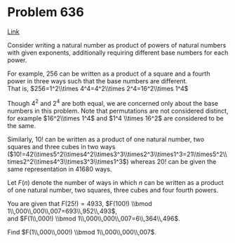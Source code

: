 # Problem 636

[Link](https://projecteuler.net/problem=636)

Consider writing a natural number as product of powers of natural numbers with given exponents, additionally requiring different base numbers for each power.

For example, $256$ can be written as a product of a square and a fourth power in three ways such that the base numbers are different.  
That is, $256=1^2\\times 4^4=4^2\\times 2^4=16^2\\times 1^4$

Though $4^2$ and $2^4$ are both equal, we are concerned only about the base numbers in this problem. Note that permutations are not considered distinct, for example $16^2\\times 1^4$ and $1^4 \\times 16^2$ are considered to be the same.

Similarly, $10!$ can be written as a product of one natural number, two squares and three cubes in two ways ($10!=42\\times5^2\\times4^2\\times3^3\\times2^3\\times1^3=21\\times5^2\\times2^2\\times4^3\\times3^3\\times1^3$) whereas $20!$ can be given the same representation in $41680$ ways.

Let $F(n)$ denote the number of ways in which $n$ can be written as a product of one natural number, two squares, three cubes and four fourth powers.

You are given that $F(25!)=4933$, $F(100!) \\bmod 1\\,000\\,000\\,007=693\\,952\\,493$,  
and $F(1\\,000!) \\bmod 1\\,000\\,000\\,007=6\\,364\\,496$.

Find $F(1\\,000\\,000!) \\bmod 1\\,000\\,000\\,007$.